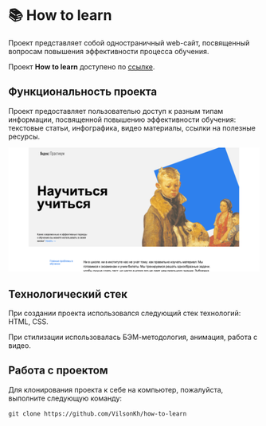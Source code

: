 # 📚 How to learn
Проект представляет собой одностраничный web-сайт, посвященный вопросам повышения эффективности процесса обучения.

Проект **How to learn** доступено по [ссылке](https://projects.devilson.me/how-to-learn).

## Функциональность проекта
Проект предоставляет пользователью доступ к разным типам информации, посвященной повышению эффективности обучения: текстовые статьи, инфографика, видео материалы, ссылки на полезные ресурсы. 

<img width="1920" alt="HowToLearn" src="https://github.com/VilsonKh/VilsonKh/blob/main/preview__how-to-learn.png">

## Технологический стек
При создании проекта использовался следующий стек технологий: HTML, CSS.

При стилизации использовалась БЭМ-методология, анимация, работа с видео.

## Работа с проектом

Для клонирования проекта к себе на компьютер, пожалуйста, выполните следующую команду:

```
git clone https://github.com/VilsonKh/how-to-learn
```
